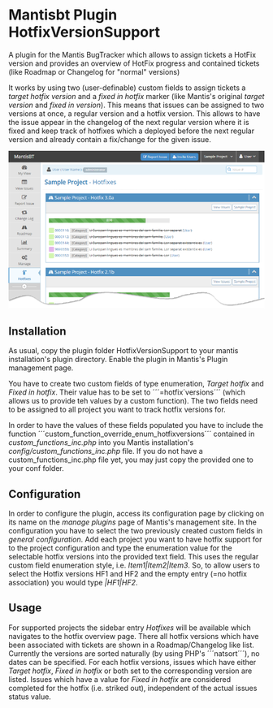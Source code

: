 # Mantisbt Plugin HotfixVersionSupport
A plugin for the Mantis BugTracker which allows to assign tickets a HotFix version and provides an overview of HotFix progress and contained tickets (like Roadmap or Changelog for "normal" versions)

It works by using two (user-definable) custom fields to assign tickets a *target hotfix version* and a *fixed in hotfix* marker (like Mantis's original *target version* and *fixed in version*). This means that issues can be assigned to two versions at once, a regular version and a hotfix version. 
This allows to have the issue appear in the changelog of the next regular version where it is fixed and keep track of hotfixes which a deployed before the next regular version and already contain a fix/change for the given issue.

![Hotfix overview page provided by the plugin](/img/hotfix_overview.png?raw=true)

## Installation

As usual, copy the plugin folder HotfixVersionSupport to your mantis installation's plugin directory. Enable the plugin in Mantis's Plugin management page.

You have to create two custom fields of type enumeration, *Target hotfix* and *Fixed in hotfix*. Their value has to be set to ´´´=hotfix´versions´´´ (which allows us to provide teh values by a custom function). The two fields need to be assigned to all project you want to track hotfix versions for.

In order to have the values of these fields populated you have to include the function ´´´custom_function_override_enum_hotfixversions´´´ contained in *custom_functions_inc.php* into you Mantis installation's *config/custom_functions_inc.php* file. If you do not have a custom_functions_inc.php file yet, you may just copy the provided one to your conf folder.

## Configuration

In order to configure the plugin, access its configuration page by clicking on its name on the *manage plugins* page of Mantis's management site.
In the configuration you have to select the two previously created custom fields in *general configuration*.
Add each project you want to have hotfix support for to the project configuration and type the enumeration value for the selectable hotfix versions into the provided text field. This uses the regular custom field enumeration style, i.e. *Item1|Item2|Item3*.
So, to allow users to select the Hotfix versions HF1 and HF2 and the empty entry (=no hotfix association) you would type *|HF1|HF2*.

## Usage

For supported projects the sidebar entry *Hotfixes* will be available which navigates to the hotfix overview page. There all hotfix versions which have been associated with tickets are shown in a Roadmap/Changelog like list. Currently the versions are sorted naturally (by using PHP's ´´´natsort´´´), no dates can be specified. For each hotfix versions, issues which have either *Target hotfix*, *Fixed in hotfix* or both set to the corresponding version are listed. Issues which have a value for *Fixed in hotfix* are considered completed for the hotfix (i.e. striked out), independent of the actual issues status value.
